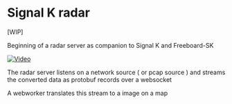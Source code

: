 # Signal K radar

[WIP]

Beginning of a radar server as companion to Signal K and Freeboard-SK

[![Video](https://img.youtube.com/vi/5oTSLtVAKFs/0.jpg)](https://www.youtube.com/watch?v=5oTSLtVAKFs)

The radar server listens on a network source ( or pcap source ) and streams the converted data as protobuf records over a websocket

A webworker translates this stream to a image on a map